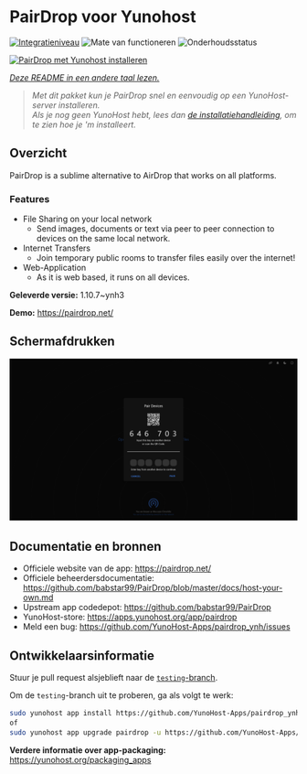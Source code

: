 <!--
NB: Deze README is automatisch gegenereerd door <https://github.com/YunoHost/apps/tree/master/tools/readme_generator>
Hij mag NIET handmatig aangepast worden.
-->

# PairDrop voor Yunohost

[![Integratieniveau](https://dash.yunohost.org/integration/pairdrop.svg)](https://ci-apps.yunohost.org/ci/apps/pairdrop/) ![Mate van functioneren](https://ci-apps.yunohost.org/ci/badges/pairdrop.status.svg) ![Onderhoudsstatus](https://ci-apps.yunohost.org/ci/badges/pairdrop.maintain.svg)

[![PairDrop met Yunohost installeren](https://install-app.yunohost.org/install-with-yunohost.svg)](https://install-app.yunohost.org/?app=pairdrop)

*[Deze README in een andere taal lezen.](./ALL_README.md)*

> *Met dit pakket kun je PairDrop snel en eenvoudig op een YunoHost-server installeren.*  
> *Als je nog geen YunoHost hebt, lees dan [de installatiehandleiding](https://yunohost.org/install), om te zien hoe je 'm installeert.*

## Overzicht

PairDrop is a sublime alternative to AirDrop that works on all platforms.

### Features

- File Sharing on your local network
	- Send images, documents or text via peer to peer connection to devices on the same local network.
- Internet Transfers
	- Join temporary public rooms to transfer files easily over the internet!
- Web-Application
	- As it is web based, it runs on all devices.


**Geleverde versie:** 1.10.7~ynh3

**Demo:** <https://pairdrop.net/>

## Schermafdrukken

![Schermafdrukken van PairDrop](./doc/screenshots/pairdrop_screenshot_desktop.png)

## Documentatie en bronnen

- Officiele website van de app: <https://pairdrop.net/>
- Officiele beheerdersdocumentatie: <https://github.com/babstar99/PairDrop/blob/master/docs/host-your-own.md>
- Upstream app codedepot: <https://github.com/babstar99/PairDrop>
- YunoHost-store: <https://apps.yunohost.org/app/pairdrop>
- Meld een bug: <https://github.com/YunoHost-Apps/pairdrop_ynh/issues>

## Ontwikkelaarsinformatie

Stuur je pull request alsjeblieft naar de [`testing`-branch](https://github.com/YunoHost-Apps/pairdrop_ynh/tree/testing).

Om de `testing`-branch uit te proberen, ga als volgt te werk:

```bash
sudo yunohost app install https://github.com/YunoHost-Apps/pairdrop_ynh/tree/testing --debug
of
sudo yunohost app upgrade pairdrop -u https://github.com/YunoHost-Apps/pairdrop_ynh/tree/testing --debug
```

**Verdere informatie over app-packaging:** <https://yunohost.org/packaging_apps>
